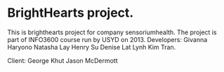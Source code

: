 # BrightHearts project.

This is brighthearts project for company sensoriumhealth.
The project is part of INFO3600 course run by USYD on 2013.
Developers:
Givanna Haryono
Natasha Lay
Henry Su
Denise Lat
Lynh Kim Tran.

Client:
George Khut
Jason McDermott 
